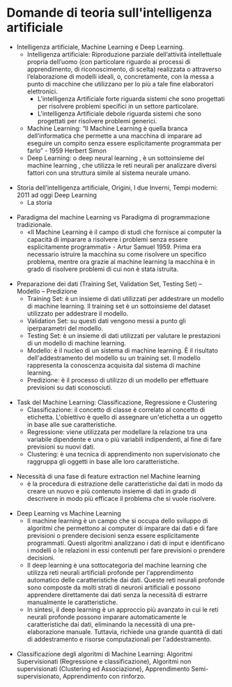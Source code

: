 # Domande di teoria sull'intelligenza artificiale
- Intelligenza artificiale, Machine Learning e Deep Learning.
    +   Intelligenza artificiale: Riproduzione parziale dell’attività intellettuale propria dell’uomo (con particolare riguardo ai processi di
        apprendimento, di riconoscimento, di scelta) realizzata o attraverso l’elaborazione di modelli ideali, o,
        concretamente, con la messa a punto di macchine che utilizzano per lo più a tale fine elaboratori
        elettronici.
        + L'intelligenza Artificiale forte riguarda sistemi che sono progettati per risolvere problemi specifici in un settore particolare.
        + L'intelligenza Artificiale debole riguarda sistemi che sono progettati per risolvere problemi generici.
    +   Machine Learning: “Il Machine Learning è quella branca dell’informatica che permette a una macchina di imparare ad eseguire
        un compito senza essere esplicitamente programmata per farlo” - 1959 Herbert Simon 
    +   Deep Learning: o deep neural learning , è un sottoinsieme del machine learning , che utilizza le reti neurali
        per analizzare diversi fattori con una struttura simile al sistema neurale umano.
</br></br>
- Storia dell’intelligenza artificiale, Origini, I due Inverni, Tempi moderni: 2011 ad oggi Deep Learning
    + La storia
</br></br>
- Paradigma del machine Learning vs Paradigma di programmazione tradizionale.
    +   «Il Machine Learning è il campo di studi che fornisce ai computer la capacità di imparare a risolvere
        i problemi senza essere esplicitamente programmati» - Artur Samuel 1959.
        Prima era necessario istruire la macchina su come risolvere un specifico problema, mentre ora grazie 
        al machine learning la macchina è in grado di risolvere problemi di cui non è stata istruita.
</br></br>
- Preparazione dei dati (Training Set, Validation Set, Testing Set) – Modello – Predizione
    +   Training Set: è un insieme di dati utilizzati per addestrare un modello di machine learning. 
        Il training set è un sottoinsieme del dataset utilizzato per addestrare il modello.
    +   Validation Set: su questi dati vengono messi a punto gli iperparametri del modello.
    +   Testing Set: è un insieme di dati utilizzati per valutare le prestazioni di un modello di machine learning.
    +   Modello: è il nucleo di un sistema di machine learning. È il risultato dell'addestramento del modello
        su un training set. Il modello rappresenta la conoscenza acquisita dal sistema di machine learning.
    +   Predizione: è il processo di utilizzo di un modello per effettuare previsioni su dati sconosciuti.
</br></br>
- Task del Machine Learning: Classificazione, Regressione e Clustering
    +   Classificazione: il concetto di classe è correlato al concetto di etichetta. 
        L'obiettivo è quello di assegnare un'etichetta a un oggetto in base alle sue caratteristiche.
    +   Regressione: viene utilizzata per modellare la relazione tra una variabile dipendente e una o più variabili indipendenti,
        al fine di fare previsioni su nuovi dati.
    +   Clustering: è una tecnica di apprendimento non supervisionato che raggruppa gli oggetti in base alle loro caratteristiche.
</br></br>
- Necessità di una fase di feature extraction nel Machine learning
    + è la procedura di estrazione delle caratteristiche dai dati in modo da creare un nuovo e più contenuto insieme di dati
        in grado di descrivere in modo più efficace il problema che si vuole risolvere.
</br></br>
- Deep Learning vs Machine Learning
    +   Il machine learning è un campo che si occupa dello sviluppo di algoritmi che permettono ai computer di imparare dai dati e 
        di fare previsioni o prendere decisioni senza essere esplicitamente programmati. 
        Questi algoritmi analizzano i dati di input e identificano i modelli o le relazioni in essi contenuti per fare previsioni o prendere decisioni.
    +   Il deep learning è una sottocategoria del machine learning che utilizza reti neurali artificiali profonde per 
        l'apprendimento automatico delle caratteristiche dai dati. Queste reti neurali profonde sono composte da molti strati di neuroni artificiali 
        e possono apprendere direttamente dai dati senza la necessità di estrarre manualmente le caratteristiche.
    +   In sintesi, il deep learning è un approccio più avanzato in cui le reti neurali profonde possono imparare automaticamente 
        le caratteristiche dai dati, eliminando la necessità di una pre-elaborazione manuale. Tuttavia, richiede una grande quantità 
        di dati di addestramento e risorse computazionali per l'addestramento.
</br></br>
- Classificazione degli algoritmi di Machine Learning: Algoritmi Supervisionati (Regressione e classificazione), Algoritmi non supervisionati (Clustering ed Associazione), Apprendimento Semi-supervisionato, 
Apprendimento con rinforzo.
